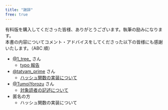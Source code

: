 ```yaml
---
title: "謝辞"
free: true
---
```


有料版を購入してくださった皆様、ありがとうございます。執筆の励みになります。  
本書の内容についてコメント・アドバイスをしてくださった以下の皆様にも感謝いたします。（ABC 順）
- [@1_tree_](https://twitter.com/1_tree_) さん
  - [typo 報告](https://twitter.com/1_tree_/status/1389898648880697345)
- [@tatyam_prime](https://twitter.com/tatyam_prime) さん
  - [ハッシュ関数の実装について](https://twitter.com/tatyam_prime/status/1387440282484953095)
- [@TumoiYorozu](https://twitter.com/TumoiYorozu) さん
  - [対象読者の記述について](https://twitter.com/TumoiYorozu/status/1386544434255253514)
- 匿名の方
  - ハッシュ関数の実装について
